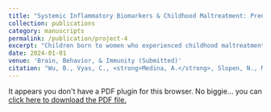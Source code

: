 ```yaml
---
title: "Systemic Inflammatory Biomarkers & Childhood Maltreatment: Prenatal & Perinatal Insights from the Nurses’ Health Study"
collection: publications
category: manuscripts
permalink: /publication/project-4
excerpt: "Children born to women who experienced childhood maltreatment have higher diagnostic risk of autism spectrum disorders (ASD) and attention-deficit hyperactivity disorder (ADHD). Chronic systemic inflammation has been associated with childhood maltreatment and has been identified as a gestational risk factor for atypical neurodevelopment in offspring. Thus, inflammation may be a mechanism by which maternal exposure to maltreatment affects offspring neurodevelopment. We examine associations between maternal childhood maltreatment and four selected inflammatory biomarkers, C-reactive protein (CRP), interleukin-6 (IL-6), tumor necrosis factor-alpha receptor 2 (TNF-R2), and interferon gamma (IFN-γ), among women prior to or during pregnancy. Maltreatment was assessed using the validated 28-item Childhood Trauma Questionnaire. Our sample included a total of 329 women, 204 who were intending to become pregnant and 124 who were pregnant, drawn from the Nurses’ Health Study 3, an ongoing longitudinal cohort study. Fifty participants were exposed to no abuse (28 of those intending to become pregnant  and 22 of those pregnant) and 81 participants were exposed to moderate or severe abuse (55 of those intending to become pregnant and 26 of those pregnant). No association was identified between childhood maltreatment and the four inflammatory biomarkers, either among participants intending to become pregnant or among pregnant participants in this sample of well-educated, primarily non-Hispanic white women. Further investigation of these associations in more vulnerable populations might enhance our understanding of biological mechanisms linking maternal childhood abuse to ASD and ADHD in offspring."
date: 2024-01-01
venue: 'Brain, Behavior, & Immunity (Submitted)'
citation: "Wu, B., Vyas, C., <strong>Medina, A.</strong>, Slopen, N., Mahalingaiah, S., Chavarro, J. E., Mukherjee, R., Weisskopf, M., & Roberts, A. L. (2024, Submitted). Systemic Inflammatory Biomarkers & Childhood Maltreatment: Prenatal & Perinatal Insights from the Nurses’ Health Study. <i>Brain, Behavior, & Immunity</i>."
---
```


<object data="{{ site.baseurl }}/files/Wu%20et%20al.,%202024.pdf" type="application/pdf" width="100%" height="1000px">
  <p>It appears you don't have a PDF plugin for this browser. No biggie... you can <a href="{{ site.baseurl }}/files/Wu%20et%20al.,%202024.pdf">click here to download the PDF file.</a></p>
</object>
